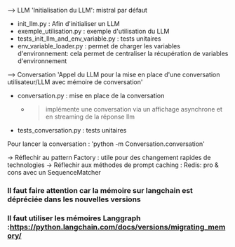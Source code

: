 
--> LLM
'Initialisation du LLM': mistral par défaut 
- init_llm.py : Afin d'initialiser un LLM
- exemple_utilisation.py : exemple d'utilisation du LLM
- tests_init_llm_and_env_variable.py : tests unitaires 
- env_variable_loader.py : permet de charger les variables d'environnement: cela permet de centraliser la récupération de variables d'environnement
  
--> Conversation 
'Appel du LLM pour la mise en place d'une conversation utilisateur/LLM avec mémoire de conversation'
- conversation.py : mise en place de la conversation 
  - > implémente une conversation via un affichage asynchrone et en streaming de la réponse llm 
- tests_conversation.py : tests unitaires

Pour lancer la conversation : 'python -m Conversation.conversation'

-> Réflechir au pattern Factory : utile pour des changement rapides de technologies
-> Réflechir aux méthodes de prompt caching : Redis: pro & cons avec un SequenceMatcher

### Il faut faire attention car la mémoire sur langchain est dépréciée dans les nouvelles versions
### Il faut utiliser les mémoires Langgraph :https://python.langchain.com/docs/versions/migrating_memory/
